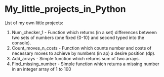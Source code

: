 # My_little_projects_in_Python

List of my own little projects:
  1. Num_checker_1 - Function which returns (in a set) differences between two sets of numbers (one fixed {0-10} and second typed into the console).
  2. Count_moves_n_costs - Function which counts number and costs of necessary moves to achieve by numbers (in ap) a desire position (dp).
  3. Add_arrays - Simple function which returns sum of two arrays.
  4. Find_missing_number - Simple function which returns a missing number in an integer array of 1 to 100